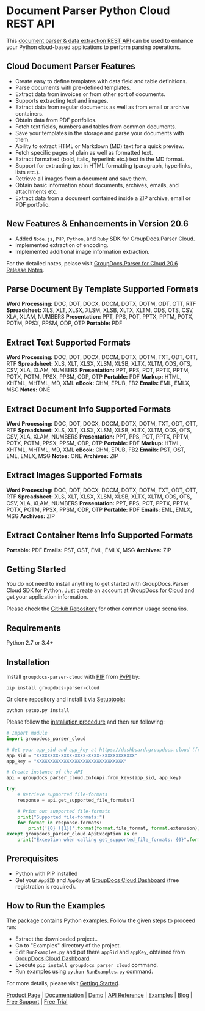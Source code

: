 # Document Parser Python Cloud REST API

This [document parser & data extraction REST API](https://products.groupdocs.cloud/parser/python) can be used to enhance your Python cloud-based applications to perform parsing operations.

## Cloud Document Parser Features

- Create easy to define templates with data field and table definitions.
- Parse documents with pre-defined templates.
- Extract data from invoices or from other sort of documents.
- Supports extracting text and images.
- Extract data from regular documents as well as from email or archive containers.
- Obtain data from PDF portfolios.
- Fetch text fields, numbers and tables from common documents.
- Save your templates in the storage and parse your documents with them.
- Ability to extract HTML or Markdown (MD) text for a quick preview.
- Fetch specific pages of plain as well as formatted text.
- Extract formatted (bold, italic, hyperlink etc.) text in the MD format.
- Support for extracting text in HTML formatting (paragraph, hyperlinks, lists etc.).
- Retrieve all images from a document and save them.
- Obtain basic information about documents, archives, emails, and attachments etc.
- Extract data from a document contained inside a ZIP archive, email or PDF portfolio.

## New Features & Enhancements in Version 20.6

- Added `Node.js`, `PHP`, `Python`, and `Ruby` SDK for GroupDocs.Parser Cloud.
- Implemented extraction of encoding.
- Implemented additional image information extraction.

For the detailed notes, pelase visit [GroupDocs.Parser for Cloud 20.6 Release Notes](https://wiki.groupdocs.cloud/parsercloud/release-notes/release-notes-2020/groupdocs-parser-for-cloud-20-6-release-notes).

## Parse Document By Template Supported Formats

**Word Processing:** DOC, DOT, DOCX, DOCM, DOTX, DOTM, ODT, OTT, RTF
**Spreadsheet:** XLS, XLT, XLSX, XLSM, XLSB, XLTX, XLTM, ODS, OTS, CSV, XLA, XLAM, NUMBERS
**Presentation:** PPT, PPS, POT, PPTX, PPTM, POTX, POTM, PPSX, PPSM, ODP, OTP
**Portable:** PDF

## Extract Text Supported Formats

**Word Processing:** DOC, DOT, DOCX, DOCM, DOTX, DOTM, TXT, ODT, OTT, RTF
**Spreadsheet:** XLS, XLT, XLSX, XLSM, XLSB, XLTX, XLTM, ODS, OTS, CSV, XLA, XLAM, NUMBERS
**Presentation:** PPT, PPS, POT, PPTX, PPTM, POTX, POTM, PPSX, PPSM, ODP, OTP
**Portable:** PDF
**Markup:** HTML, XHTML, MHTML, MD, XML
**eBook:** CHM, EPUB, FB2
**Emails:** EML, EMLX, MSG
**Notes:** ONE

## Extract Document Info Supported Formats

**Word Processing:** DOC, DOT, DOCX, DOCM, DOTX, DOTM, TXT, ODT, OTT, RTF
**Spreadsheet:** XLS, XLT, XLSX, XLSM, XLSB, XLTX, XLTM, ODS, OTS, CSV, XLA, XLAM, NUMBERS
**Presentation:** PPT, PPS, POT, PPTX, PPTM, POTX, POTM, PPSX, PPSM, ODP, OTP
**Portable:** PDF
**Markup:** HTML, XHTML, MHTML, MD, XML
**eBook:** CHM, EPUB, FB2
**Emails:** PST, OST, EML, EMLX, MSG
**Notes:** ONE
**Archives:** ZIP

## Extract Images Supported Formats

**Word Processing:** DOC, DOT, DOCX, DOCM, DOTX, DOTM, TXT, ODT, OTT, RTF
**Spreadsheet:** XLS, XLT, XLSX, XLSM, XLSB, XLTX, XLTM, ODS, OTS, CSV, XLA, XLAM, NUMBERS
**Presentation:** PPT, PPS, POT, PPTX, PPTM, POTX, POTM, PPSX, PPSM, ODP, OTP
**Portable:** PDF
**Emails:** EML, EMLX, MSG
**Archives:** ZIP

## Extract Container Items Info Supported Formats

**Portable:** PDF
**Emails:** PST, OST, EML, EMLX, MSG
**Archives:** ZIP

## Getting Started

You do not need to install anything to get started with GroupDocs.Parser Cloud SDK for Python. Just create an account at [GroupDocs for Cloud](https://dashboard.groupdocs.cloud/#/apps) and get your application information.

Please check the [GitHub Repository](https://github.com/groupdocs-parser-cloud/groupdocs-parser-cloud-python-samples) for other common usage scenarios.

## Requirements

Python 2.7 or 3.4+

## Installation

Install `groupdocs-parser-cloud` with [PIP](https://pypi.org/project/pip/) from [PyPI](https://pypi.org/) by:

```shell
pip install groupdocs-parser-cloud
```

Or clone repository and install it via [Setuptools](http://pypi.python.org/pypi/setuptools):

```shell
python setup.py install
```

Please follow the [installation procedure](#installation) and then run following:

```python
# Import module
import groupdocs_parser_cloud

# Get your app_sid and app_key at https://dashboard.groupdocs.cloud (free registration is required).
app_sid = "XXXXXXXX-XXXX-XXXX-XXXX-XXXXXXXXXXXX"
app_key = "XXXXXXXXXXXXXXXXXXXXXXXXXXXXXXXX"

# Create instance of the API
api = groupdocs_parser_cloud.InfoApi.from_keys(app_sid, app_key)

try:
    # Retrieve supported file-formats
    response = api.get_supported_file_formats()

    # Print out supported file-formats
    print("Supported file-formats:")
    for format in response.formats:
        print('{0} ({1})'.format(format.file_format, format.extension)) 
except groupdocs_parser_cloud.ApiException as e:
    print("Exception when calling get_supported_file_formats: {0}".format(e.message))
```

## Prerequisites

- Python with PIP installed
- Get your `AppSID` and `AppKey` at [GroupDocs Cloud Dashboard](https://dashboard.groupdocs.cloud) (free registration is required).

## How to Run the Examples

The package contains Python examples. Follow the given steps to proceed run:

- Extract the downloaded project..
- Go to "Examples" directory of the project.
- Edit `RunExamples.py` and put there `appSid` and `appKey`, obtained from [GroupDocs Cloud Dashboard](https://dashboard.groupdocs.cloud).
- Execute `pip install groupdocs_parser_cloud` command.
- Run examples using `python RunExamples.py` command.

For more details, please visit [Getting Started](https://docs.groupdocs.cloud/display/parsercloud/Getting+Started).

[Product Page](https://products.groupdocs.cloud/parser/python) | [Documentation](https://wiki.groupdocs.cloud/parsercloud/) | [Demo](https://products.groupdocs.app/parser/family) | [API Reference](https://apireference.groupdocs.cloud/parser/) | [Examples](https://github.com/groupdocs-parser-cloud/groupdocs-parser-cloud-python-samples) | [Blog](https://blog.groupdocs.cloud/category/parser/) | [Free Support](https://forum.groupdocs.cloud/c/parser) | [Free Trial](https://dashboard.groupdocs.cloud/#/apps)

